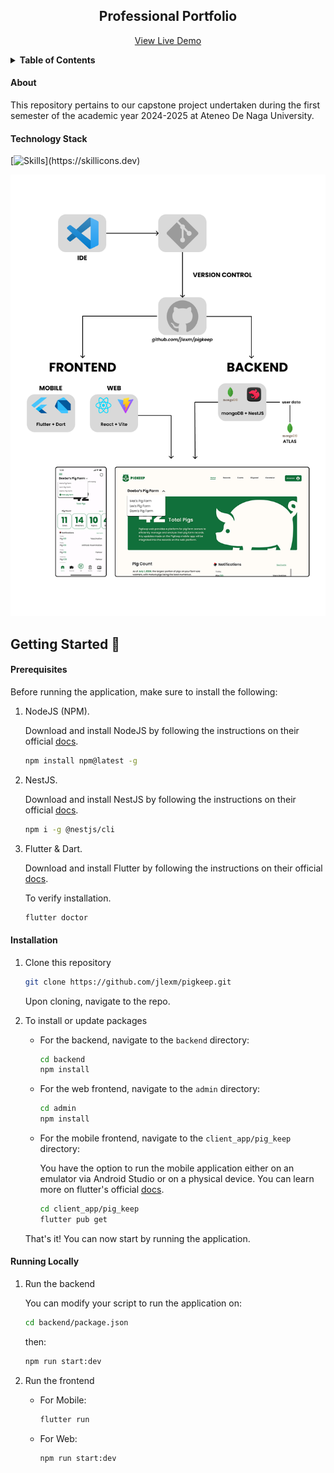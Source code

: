 <div align="center">

## Professional Portfolio

[View Live Demo](https://pigkeep.web.app/login)

</div>

<details>
<summary><b>Table of Contents</b></summary>

1. [About the Project](/README.md)

   - [Built With](/README.md#technology-stack)
   - [Resources Used](/README.md#resources-used)

2. [Getting Started](/README.md#getting-started-📌)

   - [Prerequisites](/README.md#prerequisites)
   - [Installation](/README.md#installation)
   - [Running Locally](/README.md#running-locally)

</details>

#### **About**

This repository pertains to our capstone project undertaken during the first semester of the academic year 2024-2025 at Ateneo De Naga University.

#### **Technology Stack**

[![Skills](https://skillicons.dev/icons?i=git,github,react,vite,flutter,dart,mongodb,nestjs,)](https://skillicons.dev)

<img src="assets/TECHSTACK.png" alt="Project Techstack" width="600">

## **Getting Started** 📌

#### Prerequisites

Before running the application, make sure to install the following:

1.  NodeJS (NPM).

    Download and install NodeJS by following the instructions on their official [docs](https://nodejs.org/en/download).

    ```bash
    npm install npm@latest -g
    ```

2.  NestJS.

    Download and install NestJS by following the instructions on their official [docs](https://docs.nestjs.com/first-steps).

    ```bash
    npm i -g @nestjs/cli
    ```

3.  Flutter & Dart.

    Download and install Flutter by following the instructions on their official [docs](https://docs.flutter.dev/get-started/install).

    To verify installation.

    ```bash
    flutter doctor
    ```

#### Installation

1.  Clone this repository

    ```bash
    git clone https://github.com/jlexm/pigkeep.git
    ```

    Upon cloning, navigate to the repo.

2.  To install or update packages

    - For the backend, navigate to the `backend` directory:

      ```bash
      cd backend
      npm install
      ```

    - For the web frontend, navigate to the `admin` directory:

      ```bash
      cd admin
      npm install
      ```

    - For the mobile frontend, navigate to the `client_app/pig_keep` directory:

      You have the option to run the mobile application either on an emulator via Android Studio or on a physical device. You can learn more on flutter's official [docs](https://docs.flutter.dev/get-started/install/windows/mobile).

      ```bash
      cd client_app/pig_keep
      flutter pub get
      ```

    That's it! You can now start by running the application.

#### Running Locally

1.  Run the backend

    You can modify your script to run the application on:

    ```bash
    cd backend/package.json
    ```

    then:

    ```bash
    npm run start:dev
    ```

2.  Run the frontend
    - For Mobile:
      ```bash
      flutter run
      ```
    - For Web:
      ```bash
      npm run start:dev
      ```
